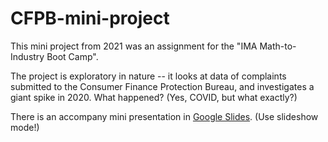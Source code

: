 # CFPB-mini-project
This mini project from 2021 was an assignment for the "IMA Math-to-Industry Boot Camp".

The project is exploratory in nature -- it looks at data of complaints submitted to the Consumer Finance Protection Bureau, and investigates a giant spike in 2020. What happened? 
(Yes, COVID, but what exactly?)

There is an accompany mini presentation in [Google Slides](https://docs.google.com/presentation/d/1mDMXmrxDLWnJ23a7buCNRPYWTGmzBzDKZHyHTqb21Q4/edit?usp=sharing). (Use slideshow mode!)
